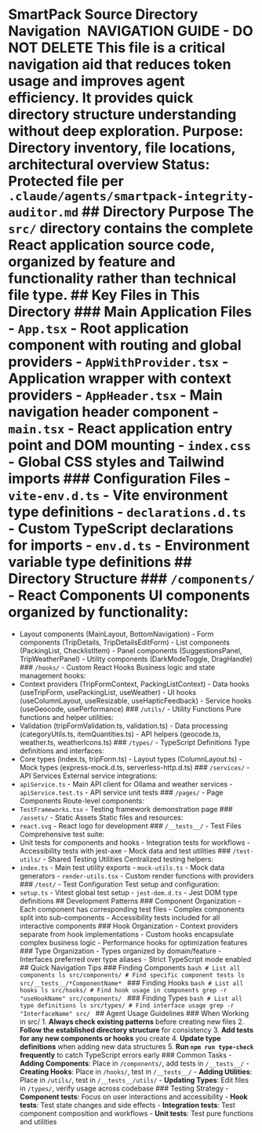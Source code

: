 # SmartPack Source Directory Navigation **️ NAVIGATION GUIDE - DO NOT DELETE** This file is a critical navigation aid that reduces token usage and improves agent efficiency. It provides quick directory structure understanding without deep exploration. **Purpose**: Directory inventory, file locations, architectural overview **Status**: Protected file per `.claude/agents/smartpack-integrity-auditor.md` ## Directory Purpose The `src/` directory contains the complete React application source code, organized by feature and functionality rather than technical file type. ## Key Files in This Directory ### Main Application Files - `App.tsx` - Root application component with routing and global providers - `AppWithProvider.tsx` - Application wrapper with context providers - `AppHeader.tsx` - Main navigation header component - `main.tsx` - React application entry point and DOM mounting - `index.css` - Global CSS styles and Tailwind imports ### Configuration Files - `vite-env.d.ts` - Vite environment type definitions - `declarations.d.ts` - Custom TypeScript declarations for imports - `env.d.ts` - Environment variable type definitions ## Directory Structure ### `/components/` - React Components UI components organized by functionality:
- Layout components (MainLayout, BottomNavigation) - Form components (TripDetails, TripDetailsEditForm) - List components (PackingList, ChecklistItem) - Panel components (SuggestionsPanel, TripWeatherPanel) - Utility components (DarkModeToggle, DragHandle) ### `/hooks/` - Custom React Hooks Business logic and state management hooks:
- Context providers (TripFormContext, PackingListContext) - Data hooks (useTripForm, usePackingList, useWeather) - UI hooks (useColumnLayout, useResizable, useHapticFeedback) - Service hooks (useGeocode, usePerformance) ### `/utils/` - Utility Functions Pure functions and helper utilities:
- Validation (tripFormValidation.ts, validation.ts) - Data processing (categoryUtils.ts, itemQuantities.ts) - API helpers (geocode.ts, weather.ts, weatherIcons.ts) ### `/types/` - TypeScript Definitions Type definitions and interfaces:
- Core types (index.ts, tripForm.ts) - Layout types (ColumnLayout.ts) - Mock types (express-mock.d.ts, serverless-http.d.ts) ### `/services/` - API Services External service integrations:
- `apiService.ts` - Main API client for Ollama and weather services - `apiService.test.ts` - API service unit tests ### `/pages/` - Page Components Route-level components:
- `TestFrameworks.tsx` - Testing framework demonstration page ### `/assets/` - Static Assets Static files and resources:
- `react.svg` - React logo for development ### `/__tests__/` - Test Files Comprehensive test suite:
- Unit tests for components and hooks - Integration tests for workflows - Accessibility tests with jest-axe - Mock data and test utilities ### `/test-utils/` - Shared Testing Utilities Centralized testing helpers:
- `index.ts` - Main test utility exports - `mock-utils.ts` - Mock data generators - `render-utils.tsx` - Custom render functions with providers ### `/test/` - Test Configuration Test setup and configuration:
- `setup.ts` - Vitest global test setup - `jest-dom.d.ts` - Jest DOM type definitions ## Development Patterns ### Component Organization - Each component has corresponding test files - Complex components split into sub-components - Accessibility tests included for all interactive components ### Hook Organization - Context providers separate from hook implementations - Custom hooks encapsulate complex business logic - Performance hooks for optimization features ### Type Organization - Types organized by domain/feature - Interfaces preferred over type aliases - Strict TypeScript mode enabled ## Quick Navigation Tips ### Finding Components ```bash # List all components ls src/components/ # Find specific component tests ls src/__tests__/*ComponentName* ``` ### Finding Hooks ```bash # List all hooks ls src/hooks/ # Find hook usage in components grep -r "useHookName" src/components/ ``` ### Finding Types ```bash # List all type definitions ls src/types/ # Find interface usage grep -r "InterfaceName" src/ ``` ## Agent Usage Guidelines ### When Working in src/ 1. **Always check existing patterns** before creating new files 2. **Follow the established directory structure** for consistency 3. **Add tests for any new components or hooks** you create 4. **Update type definitions** when adding new data structures 5. **Run `npm run type-check` frequently** to catch TypeScript errors early ### Common Tasks - **Adding Components**: Place in `/components/`, add tests in `/__tests__/` - **Creating Hooks**: Place in `/hooks/`, test in `/__tests__/` - **Adding Utilities**: Place in `/utils/`, test in `/__tests__/utils/` - **Updating Types**: Edit files in `/types/`, verify usage across codebase ### Testing Strategy - **Component tests**: Focus on user interactions and accessibility - **Hook tests**: Test state changes and side effects - **Integration tests**: Test component composition and workflows - **Unit tests**: Test pure functions and utilities